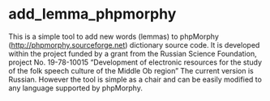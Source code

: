 # add_lemma_phpmorphy
This is a simple tool to add new words (lemmas) to phpMorphy (http://phpmorphy.sourceforge.net) dictionary source code.
It is developed within the project funded by a grant from the Russian Science Foundation,
project No. 19-78-10015 “Development of electronic resources for the study of the folk speech culture of the Middle Ob region”
The current version is Russian. However the tool is simple as a chair and can be easily modified to any language supported
by phpMorphy.
